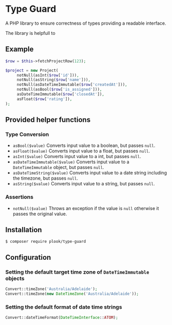 # Type Guard

A PHP library to ensure correctness of types providing a readable interface.

The library is helpfull to

## Example

```php
$row = $this->fetchProjectRow(123);

$project = new Project(
     notNull(asInt($row['id'])),
     notNull(asString($row['name'])),
     notNull(asDateTimeImmutable($row['createdAt'])),
     notNull(asBool($row['is_assigned'])),
     asDateTimeImmutable($row['closedAt']),
     asFloat($row['rating']),
);
```

## Provided helper functions

### Type Conversion
* `asBool($value)` Converts input value to a boolean, but passes `null`.
* `asFloat($value)` Converts input value to a float, but passes `null`.
* `asInt($value)` Converts input value to a int, but passes `null`.
* `asDateTimeImmutable($value)` Converts input value to a `DateTimeImmutable` object, but passes `null`.
* `asDateTimeString($value)` Converts input value to a date string including the timezone, but passes `null`.
* `asString($value)` Converts input value to a string, but passes `null`.

### Assertions
* `notNull($value)` Throws an exception if the value is `null` otherwise it passes the original value.

## Installation

```shell
$ composer require plook/type-guard
```

## Configuration

### Setting the default target time zone of `DateTimeImmutable` objects
```php
Convert::timeZone('Australia/Adelaide');
Convert::timeZone(new DateTimeZone('Australia/Adelaide'));
```

### Setting the default format of date time strings
```php
Convert::dateTimeFormat(DateTimeInterface::ATOM);
```

